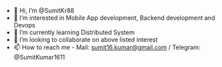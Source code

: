 - 👋 Hi, I’m @SumitKr88
- 👀 I’m interested in Mobile App development, Backend development and Devops
- 🌱 I’m currently learning Distributed System
- 💞️ I’m looking to collaborate on above listed interest
- 📫 How to reach me - Mail: sumit16.kumar@gmail.com / Telegram: @SumitKumar1611

<!---
SumitKr88/SumitKr88 is a ✨ special ✨ repository because its `README.md` (this file) appears on your GitHub profile.
You can click the Preview link to take a look at your changes.
--->
